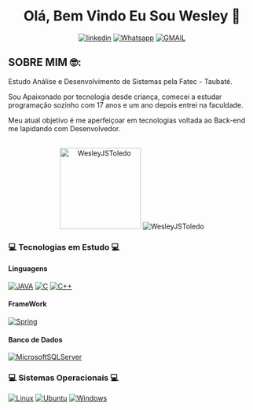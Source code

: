 <h1 align="center"> Olá, Bem Vindo Eu Sou Wesley 👋</h1> 

<div align="center">

  [![linkedin](https://img.shields.io/badge/linkedin-0A66C2?style=for-the-badge&logo=linkedin&logoColor=white)](https://www.linkedin.com/in/wesleyjstoledo)
  [![Whatsapp](https://img.shields.io/badge/WhatsApp-25D366?style=for-the-badge&logo=whatsapp&logoColor=white)](https://api.whatsapp.com/send?phone=5512997660206&text=Ol%C3%A1%20me%20chamo%20Wesley)
  [![GMAIL](https://img.shields.io/badge/Gmail-D14836?style=for-the-badge&logo=gmail&logoColor=white)](mailto:wesleyjstoledo@gmail.com)
</div>

<h2>SOBRE MIM 🤓:</h2>

<p>Estudo Análise e Desenvolvimento de Sistemas pela Fatec - Taubaté.</p>
<p>Sou Apaixonado por tecnologia desde criança, comecei a estudar programação sozinho com 17 anos e um ano depois entrei na faculdade.</p>
<p>Meu atual objetivo é me aperfeiçoar em tecnologias voltada ao Back-end me lapidando com Desenvolvedor.</p>
<br>

<div align="center">
  <img height="165em" src="https://github-readme-streak-stats.herokuapp.com?user=WesleyJSToledo&theme=dark&date_format=j%2Fn%5B%2FY%5D" alt="WesleyJSToledo" />
  <img src="https://github-readme-stats-git-masterrstaa-rickstaa.vercel.app/api/top-langs/?username=WesleyJSToledo&bg_color=000&border_color=30A3DC&title_color=E94D5F&text_color=FFF" alt="WesleyJSToledo"/>
</div>


<h3>💻 Tecnologias em Estudo 💻</h3> 

<h4>Linguagens</h4>

[![JAVA](https://img.shields.io/badge/Java-ED8B00?style=for-the-badge&logo=java&logoColor=white)](#)
[![C](https://img.shields.io/badge/C-00599C?style=for-the-badge&logo=c&logoColor=white)](#)
[![C++](https://img.shields.io/badge/C%2B%2B-00599C?style=for-the-badge&logo=c%2B%2B&logoColor=white)](#)

<h4>FrameWork</h4>

[![Spring](https://img.shields.io/badge/Spring-6DB33F?style=for-the-badge&logo=spring&logoColor=white)](#)

<h4>Banco de Dados</h4>

[![MicrosoftSQLServer](https://img.shields.io/badge/Microsoft%20SQL%20Sever-CC2927?style=for-the-badge&logo=microsoft%20sql%20server&logoColor=white)](#)

<h3> 💻 Sistemas Operacionais 💻 </h3>

[![Linux](https://img.shields.io/badge/Linux-FCC624?style=for-the-badge&logo=linux&logoColor=black)](#)
[![Ubuntu](https://img.shields.io/badge/Ubuntu-E95420?style=for-the-badge&logo=ubuntu&logoColor=white)](#)
[![Windows](https://img.shields.io/badge/Windows-0078D6?style=for-the-badge&logo=windows&logoColor=white)](#)